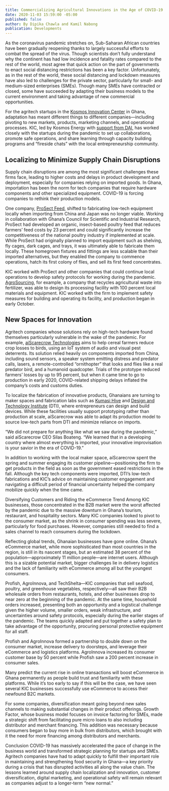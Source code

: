 ```yaml
---
title: Commercializing Agricultural Innovations in the Age of COVID-19
date: 2020-11-03 15:59:00 -05:00
published: false
author: By Dipika Chawla and Kamil Nabong
publication: Developments
---
```


As the coronavirus pandemic stretches on, Sub-Saharan African countries have been gradually reopening thanks to largely successful efforts to combat the spread of the virus. Though scientists don’t fully understand why the continent has had low incidence and fatality rates compared to the rest of the world, most agree that quick action on the part of governments to enact social distancing restrictions has been a key factor. Unfortunately, as in the rest of the world, these social distancing and lockdown measures have also led to challenges for the private sector, particularly for small- and medium-sized enterprises (SMEs). Though many SMEs have contracted or closed, some have succeeded by adapting their business models to the current environment and taking advantage of new commercial opportunities. 





For the agritech startups in the [Kosmos Innovation Center](https://www.kosmosinnovationcenter.com/) in Ghana, adaptation has meant different things to different companies—including pivoting to new markets, products, marketing channels, and operational processes. KIC, led by Kosmos Energy with [support from DAI](https://www.dai.com/our-work/projects/ghana-kosmos-innovation-center-kic), has worked closely with the startups during the pandemic to set up collaborations, promote safe operations, and share learning through capacity building programs and “fireside chats” with the local entrepreneurship community.

## Localizing to Minimize Supply Chain Disruptions 

Supply chain disruptions are among the most significant challenges these firms face, leading to higher costs and delays in product development and deployment, especially for companies relying on imported goods. In Ghana, importation has been the norm for tech companies that require hardware components and other specialized equipment. COVID-19 is forcing companies to rethink their production models. 

One company, [ProSect Feed](https://prosectfeed.com/#about-us), shifted to fabricating low-tech equipment locally when importing from China and Japan was no longer viable. Working in collaboration with Ghana’s Council for Scientific and Industrial Research, ProSect had developed an organic, insect-based poultry feed that reduces farmers’ feed costs by 23 percent and could significantly increase the competitiveness of the national poultry industry if implemented at scale. While ProSect had originally planned to import equipment such as shelving, fly cages, dark cages, and trays, it was ultimately able to fabricate them locally. These homegrown fixtures and fittings are less scalable than their imported alternatives, but they enabled the company to commence operations, hatch its first colony of flies, and sell its first feed concentrates. 

KIC worked with ProSect and other companies that could continue local operations to develop safety protocols for working during the pandemic. [AgroSourcing](https://agrosourcing.net/), for example, a company that recycles agricultural waste into fertilizer, was able to design its processing facility with 100 percent local materials and equipment. KIC worked with the firm to implement safety measures for building and operating its facility, and production began in early October.

## New Spaces for Innovation

Agritech companies whose solutions rely on high-tech hardware found themselves particularly vulnerable in the wake of the pandemic. For example, [aiScarecrow Technologies](https://aiscarecrowtech.com/) aims to help cereal farmers reduce crop losses to birds, using an IoT system of audio and visual pest deterrents. Its solution relied heavily on components imported from China, including sound sensors, a speaker system emitting distress and predator calls, lasers, a remote-controlled “ornithopter” that looks and flies like a real predator bird, and a humanoid quadcopter. Trials of the prototype reduced farmers’ losses by up to 95 percent, but when it came time to go to production in early 2020, COVID-related shipping delays inflated the company’s costs and customs duties. 

To localize the fabrication of innovative products, Ghanaians are turning to maker spaces and fabrication labs such as [Kumasi Hive](https://kumasihive.com/) and [Design and Technology Institute](https://dtiafrica.com/) (DTI), where entrepreneurs can design and build devices. While these facilities usually support prototyping rather than production at scale, aiScarecrow was able to adapt its production model to source low-tech parts from DTI and minimize reliance on imports.

“We did not prepare for anything like what we saw during the pandemic,” said aiScarecrow CEO Silas Boateng. “We learned that in a developing country where almost everything is imported, your innovative improvisation is your savior in the era of COVID-19.”

In addition to working with the local maker space, aiScarecrow spent the spring and summer engaging its customer pipeline—positioning the firm to get products in the field as soon as the government eased restrictions in the fall. Although the key tech components were imported, DTI’s low-tech fabrications and KIC’s advice on maintaining customer engagement and navigating a difficult period of financial uncertainty helped the company mobilize quickly when the time came.

Diversifying Customers and Riding the eCommerce Trend
Among KIC businesses, those concentrated in the B2B market were the worst affected by the pandemic due to the massive downturn in Ghana’s tourism, restaurant, and hospitality sectors. Many KIC companies looked to pivot to the consumer market, as the shrink in consumer spending was less severe, particularly for food purchases. However, companies still needed to find a sales channel to reach consumers during the lockdown.

Reflecting global trends, Ghanaian businesses have gone online. Ghana’s eCommerce market, while more sophisticated than most countries in the region, is still in its nascent stages, but an estimated 38 percent of the population—approximately 11 million people—are internet users. Although this is a sizable potential market, bigger challenges lie in delivery logistics and the lack of familiarity with eCommerce among all but the youngest consumers. 

Profish, AgroInnova, and TechShelta—KIC companies that sell seafood, poultry, and greenhouse vegetables, respectively—all saw their B2B wholesale orders from restaurants, hotels, and other businesses drop to near zero at the beginning of the pandemic. At the same time, household orders increased, presenting both an opportunity and a logistical challenge given the higher volume, smaller orders, weak infrastructure, and uncertainties around safety protocols, especially during the earlier stages of the pandemic. The teams quickly adapted and put together a safety plan to take advantage of the opportunity, procuring personal protective equipment for all staff. 

Profish and AgroInnova formed a partnership to double down on the consumer market, increase delivery to doorsteps, and leverage their eCommerce and logistics platforms. AgroInnova increased its consumer customer base by 50 percent while Profish saw a 200 percent increase in consumer sales.

Many predict the current rise in online transactions will boost eCommerce in Ghana permanently as people build trust and familiarity with these platforms. While it’s too early to say if this will be the case, we have seen several KIC businesses successfully use eCommerce to access their newfound B2C markets.

For some companies, diversification meant going beyond new sales channels to making substantial changes in their product offerings. Growth Factor, whose business model focuses on invoice factoring for SMEs, made a strategic shift from facilitating pure micro loans to also including distributor and merchant financing. This addition was necessary because consumers began to buy more in bulk from distributors, which brought with it the need for more financing among distributors and merchants.

Conclusion
COVID-19 has massively accelerated the pace of change in the business world and transformed strategic planning for startups and SMEs. Agritech companies have had to adapt quickly to fulfill their important role in maintaining and strengthening food security in Ghana—a key priority during a crisis that has disrupted activities all along the value chain. The lessons learned around supply chain localization and innovation, customer diversification, digital marketing, and operational safety will remain relevant as companies adjust to a longer-term “new normal.”